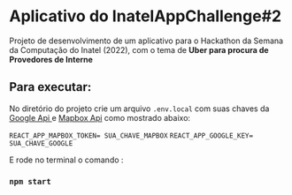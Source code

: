 # Aplicativo do InatelAppChallenge#2

Projeto de desenvolvimento de um aplicativo para o Hackathon da Semana da Computação do Inatel (2022), com o tema de **Uber para procura de Provedores de Interne**



## Para executar:

No diretório do projeto crie um arquivo `.env.local` com suas chaves da [Google Api ](https://developers.google.com/maps/documentation/javascript/get-api-key) e [Mapbox Api](https://docs.mapbox.com/help/getting-started/access-tokens/) como mostrado abaixo:

`REACT_APP_MAPBOX_TOKEN= SUA_CHAVE_MAPBOX`
`REACT_APP_GOOGLE_KEY= SUA_CHAVE_GOOGLE`

E rode no terminal o comando :
### `npm start`

